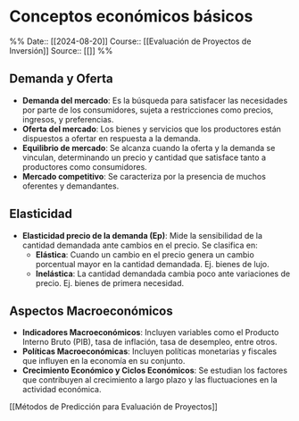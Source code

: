 # Conceptos económicos básicos

%%
Date:: [[2024-08-20]]
Course:: [[Evaluación de Proyectos de Inversión]]
Source:: [[]]
%%

## Demanda y Oferta
   - **Demanda del mercado**: Es la búsqueda para satisfacer las necesidades por parte de los consumidores, sujeta a restricciones como precios, ingresos, y preferencias.
   - **Oferta del mercado**: Los bienes y servicios que los productores están dispuestos a ofertar en respuesta a la demanda.
   - **Equilibrio de mercado**: Se alcanza cuando la oferta y la demanda se vinculan, determinando un precio y cantidad que satisface tanto a productores como consumidores.
   - **Mercado competitivo**: Se caracteriza por la presencia de muchos oferentes y demandantes.

## Elasticidad
   - **Elasticidad precio de la demanda (Ep)**: Mide la sensibilidad de la cantidad demandada ante cambios en el precio. Se clasifica en:
     - **Elástica**: Cuando un cambio en el precio genera un cambio porcentual mayor en la cantidad demandada. Ej. bienes de lujo.
     - **Inelástica**: La cantidad demandada cambia poco ante variaciones de precio. Ej. bienes de primera necesidad.

## Aspectos Macroeconómicos
   - **Indicadores Macroeconómicos**: Incluyen variables como el Producto Interno Bruto (PIB), tasa de inflación, tasa de desempleo, entre otros.
   - **Políticas Macroeconómicas**: Incluyen políticas monetarias y fiscales que influyen en la economía en su conjunto.
   - **Crecimiento Económico y Ciclos Económicos**: Se estudian los factores que contribuyen al crecimiento a largo plazo y las fluctuaciones en la actividad económica.

[[Métodos de Predicción para Evaluación de Proyectos]]